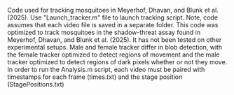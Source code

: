 Code used for tracking mosquitoes in Meyerhof, Dhavan, and Blunk et al. (2025). Use "Launch_tracker.m" file to launch tracking script. Note, code assumes that each video file is saved in a separate folder. This code was optimized to track mosquitoes in the shadow-threat assay found in Meyerhof, Dhavan, and Blunk et al. (2025). It has not been tested on other experimental setups. Male and female tracker differ in blob detection, with the female tracker optimized to detect regions of movement and the male tracker optimized to detect regions of dark pixels whether or not they move.  
In order to run the Analysis.m script, each video must be paired with timestamps for each frame (times.txt) and the stage position (StagePositions.txt) 
